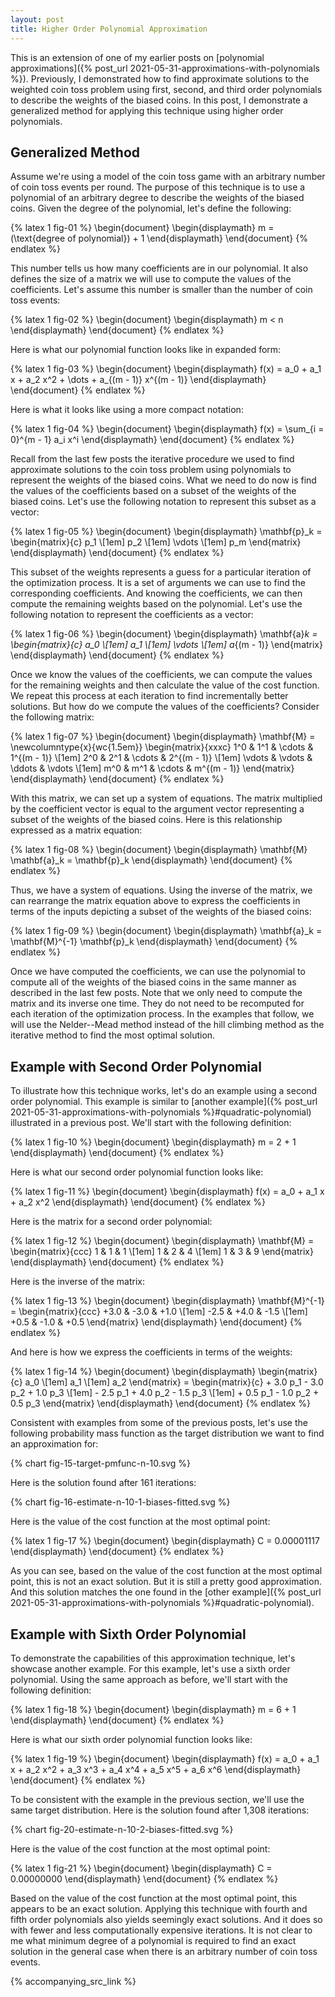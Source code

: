 ```yaml
---
layout: post
title: Higher Order Polynomial Approximation
---
```


This is an extension of one of my earlier posts on [polynomial approximations]({% post_url 2021-05-31-approximations-with-polynomials %}). Previously, I demonstrated how to find approximate solutions to the weighted coin toss problem using first, second, and third order polynomials to describe the weights of the biased coins. In this post, I demonstrate a generalized method for applying this technique using higher order polynomials.

<!--excerpt-->

## Generalized Method

Assume we're using a model of the coin toss game with an arbitrary number of coin toss events per round. The purpose of this technique is to use a polynomial of an arbitrary degree to describe the weights of the biased coins. Given the degree of the polynomial, let's define the following:

{% latex 1 fig-01 %}
    \begin{document}
    \begin{displaymath}
    m = (\text{degree of polynomial}) + 1
    \end{displaymath}
    \end{document}
{% endlatex %}

This number tells us how many coefficients are in our polynomial. It also defines the size of a matrix we will use to compute the values of the coefficients. Let's assume this number is smaller than the number of coin toss events:

{% latex 1 fig-02 %}
    \begin{document}
    \begin{displaymath}
    m < n
    \end{displaymath}
    \end{document}
{% endlatex %}

Here is what our polynomial function looks like in expanded form:

{% latex 1 fig-03 %}
    \begin{document}
    \begin{displaymath}
    f(x) = a_0 + a_1 x + a_2 x^2 + \dots + a_{(m - 1)} x^{(m - 1)}
    \end{displaymath}
    \end{document}
{% endlatex %}

Here is what it looks like using a more compact notation:

{% latex 1 fig-04 %}
    \begin{document}
    \begin{displaymath}
    f(x) = \sum_{i = 0}^{m - 1} a_i x^i
    \end{displaymath}
    \end{document}
{% endlatex %}

Recall from the last few posts the iterative procedure we used to find approximate solutions to the coin toss problem using polynomials to represent the weights of the biased coins. What we need to do now is find the values of the coefficients based on a subset of the weights of the biased coins. Let's use the following notation to represent this subset as a vector:

{% latex 1 fig-05 %}
    \begin{document}
    \begin{displaymath}
    \mathbf{p}_k
    =
    \begin{matrix}{c}
    p_1
    \\[1em]
    p_2
    \\[1em]
    \vdots
    \\[1em]
    p_m
    \end{matrix}
    \end{displaymath}
    \end{document}
{% endlatex %}

This subset of the weights represents a guess for a particular iteration of the optimization process. It is a set of arguments we can use to find the corresponding coefficients. And knowing the coefficients, we can then compute the remaining weights based on the polynomial. Let's use the following notation to represent the coefficients as a vector:

{% latex 1 fig-06 %}
    \begin{document}
    \begin{displaymath}
    \mathbf{a}_k
    =
    \begin{matrix}{c}
    a_0
    \\[1em]
    a_1
    \\[1em]
    \vdots
    \\[1em]
    a_{(m - 1)}
    \end{matrix}
    \end{displaymath}
    \end{document}
{% endlatex %}

Once we know the values of the coefficients, we can compute the values for the remaining weights and then calculate the value of the cost function. We repeat this process at each iteration to find incrementally better solutions. But how do we compute the values of the coefficients? Consider the following matrix:

{% latex 1 fig-07 %}
    \begin{document}
    \begin{displaymath}
    \mathbf{M}
    =
    \newcolumntype{x}{wc{1.5em}}
    \begin{matrix}{xxxc}
    1^0    & 1^1    & \cdots & 1^{(m - 1)}
    \\[1em]
    2^0    & 2^1    & \cdots & 2^{(m - 1)}
    \\[1em]
    \vdots & \vdots & \ddots & \vdots
    \\[1em]
    m^0    & m^1    & \cdots & m^{(m - 1)}
    \end{matrix}
    \end{displaymath}
    \end{document}
{% endlatex %}

With this matrix, we can set up a system of equations. The matrix multiplied by the coefficient vector is equal to the argument vector representing a subset of the weights of the biased coins. Here is this relationship expressed as a matrix equation:

{% latex 1 fig-08 %}
    \begin{document}
    \begin{displaymath}
    \mathbf{M} \mathbf{a}_k = \mathbf{p}_k
    \end{displaymath}
    \end{document}
{% endlatex %}

Thus, we have a system of equations. Using the inverse of the matrix, we can rearrange the matrix equation above to express the coefficients in terms of the inputs depicting a subset of the weights of the biased coins:

{% latex 1 fig-09 %}
    \begin{document}
    \begin{displaymath}
    \mathbf{a}_k = \mathbf{M}^{-1} \mathbf{p}_k
    \end{displaymath}
    \end{document}
{% endlatex %}

Once we have computed the coefficients, we can use the polynomial to compute all of the weights of the biased coins in the same manner as described in the last few posts. Note that we only need to compute the matrix and its inverse one time. They do not need to be recomputed for each iteration of the optimization process. In the examples that follow, we will use the Nelder--Mead method instead of the hill climbing method as the iterative method to find the most optimal solution.

## Example with Second Order Polynomial

To illustrate how this technique works, let's do an example using a second order polynomial. This example is similar to [another example]({% post_url 2021-05-31-approximations-with-polynomials %}#quadratic-polynomial) illustrated in a previous post. We'll start with the following definition:

{% latex 1 fig-10 %}
    \begin{document}
    \begin{displaymath}
    m = 2 + 1
    \end{displaymath}
    \end{document}
{% endlatex %}

Here is what our second order polynomial function looks like:

{% latex 1 fig-11 %}
    \begin{document}
    \begin{displaymath}
    f(x) = a_0 + a_1 x + a_2 x^2
    \end{displaymath}
    \end{document}
{% endlatex %}

Here is the matrix for a second order polynomial:

{% latex 1 fig-12 %}
    \begin{document}
    \begin{displaymath}
    \mathbf{M}
    =
    \begin{matrix}{ccc}
    1 & 1 & 1
    \\[1em]
    1 & 2 & 4
    \\[1em]
    1 & 3 & 9
    \end{matrix}
    \end{displaymath}
    \end{document}
{% endlatex %}

Here is the inverse of the matrix:

{% latex 1 fig-13 %}
    \begin{document}
    \begin{displaymath}
    \mathbf{M}^{-1}
    =
    \begin{matrix}{ccc}
    +3.0 & -3.0 & +1.0
    \\[1em]
    -2.5 & +4.0 & -1.5
    \\[1em]
    +0.5 & -1.0 & +0.5
    \end{matrix}
    \end{displaymath}
    \end{document}
{% endlatex %}

And here is how we express the coefficients in terms of the weights:

{% latex 1 fig-14 %}
    \begin{document}
    \begin{displaymath}
    \begin{matrix}{c}
    a_0
    \\[1em]
    a_1
    \\[1em]
    a_2
    \end{matrix}
    =
    \begin{matrix}{c}
    + 3.0 p_1 - 3.0 p_2 + 1.0 p_3
    \\[1em]
    - 2.5 p_1 + 4.0 p_2 - 1.5 p_3
    \\[1em]
    + 0.5 p_1 - 1.0 p_2 + 0.5 p_3
    \end{matrix}
    \end{displaymath}
    \end{document}
{% endlatex %}

Consistent with examples from some of the previous posts, let's use the following probability mass function as the target distribution we want to find an approximation for:

{% chart fig-15-target-pmfunc-n-10.svg %}

Here is the solution found after 161 iterations:

{% chart fig-16-estimate-n-10-1-biases-fitted.svg %}

Here is the value of the cost function at the most optimal point:

{% latex 1 fig-17 %}
    \begin{document}
    \begin{displaymath}
    C = 0.00001117
    \end{displaymath}
    \end{document}
{% endlatex %}

As you can see, based on the value of the cost function at the most optimal point, this is not an exact solution. But it is still a pretty good approximation. And this solution matches the one found in the [other example]({% post_url 2021-05-31-approximations-with-polynomials %}#quadratic-polynomial).

## Example with Sixth Order Polynomial

To demonstrate the capabilities of this approximation technique, let's showcase another example. For this example, let's use a sixth order polynomial. Using the same approach as before, we'll start with the following definition:

{% latex 1 fig-18 %}
    \begin{document}
    \begin{displaymath}
    m = 6 + 1
    \end{displaymath}
    \end{document}
{% endlatex %}

Here is what our sixth order polynomial function looks like:

{% latex 1 fig-19 %}
    \begin{document}
    \begin{displaymath}
    f(x) = a_0 + a_1 x + a_2 x^2 + a_3 x^3 + a_4 x^4 + a_5 x^5 + a_6 x^6
    \end{displaymath}
    \end{document}
{% endlatex %}

To be consistent with the example in the previous section, we'll use the same target distribution. Here is the solution found after 1,308 iterations:

{% chart fig-20-estimate-n-10-2-biases-fitted.svg %}

Here is the value of the cost function at the most optimal point:

{% latex 1 fig-21 %}
    \begin{document}
    \begin{displaymath}
    C = 0.00000000
    \end{displaymath}
    \end{document}
{% endlatex %}

Based on the value of the cost function at the most optimal point, this appears to be an exact solution. Applying this technique with fourth and fifth order polynomials also yields seemingly exact solutions. And it does so with fewer and less computationally expensive iterations. It is not clear to me what minimum degree of a polynomial is required to find an exact solution in the general case when there is an arbitrary number of coin toss events.

{% accompanying_src_link %}
